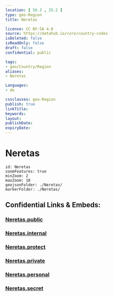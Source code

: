 ```yaml
---
location: [ 56.3 , 25.2 ] 
type: geo-Region
title: Neretas

license: CC BY-SA 4.0
source: https://datahub.io/core/country-codes
isDeleted: false
isReadOnly: false
draft: false
confidential: public

tags:
- geo/Country/Region
aliases:
- Neretas

Languages:
- de

cssclasses: geo-Region
publish: true
linkTitle: 
keywords: 
layout: 
publishDate: 
expiryDate: 
---
```


# Neretas

```leaflet
id: Neretas
zoomFeatures: true 
minZoom: 2 
maxZoom: 18
geojsonFolder: ./Neretas/
markerFolder: ./Neretas/
```


## Confidential Links & Embeds: 

### [Neretas.public](/_public/\Earth\Continent\Europe\Europe~North\Latvia\CountiesNeretas.public.md) 

### [Neretas.internal](/_internal/\Earth\Continent\Europe\Europe~North\Latvia\CountiesNeretas.internal.md) 

### [Neretas.protect](/_protect/\Earth\Continent\Europe\Europe~North\Latvia\CountiesNeretas.protect.md) 

### [Neretas.private](/_private/\Earth\Continent\Europe\Europe~North\Latvia\CountiesNeretas.private.md) 

### [Neretas.personal](/_personal/\Earth\Continent\Europe\Europe~North\Latvia\CountiesNeretas.personal.md) 

### [Neretas.secret](/_secret/\Earth\Continent\Europe\Europe~North\Latvia\CountiesNeretas.secret.md)

